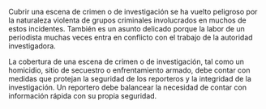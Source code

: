 [Title]: # (Cobertura de escenas de crimen)
[Order]: # (0)

Cubrir una escena de crimen o de investigación se ha vuelto peligroso por la naturaleza violenta de grupos criminales involucrados en muchos de estos incidentes. También es un asunto delicado porque la labor de un periodista muchas veces entra en conflicto con el trabajo de la autoridad investigadora. 

La  cobertura de una escena de crimen o de investigación, tal como un homicidio, sitio de secuestro o enfrentamiento armado, debe contar con medidas que protejan la seguridad de los reporteros y la integridad de la investigación. Un reportero debe balancear la necesidad de contar con información rápida con su propia seguridad.
